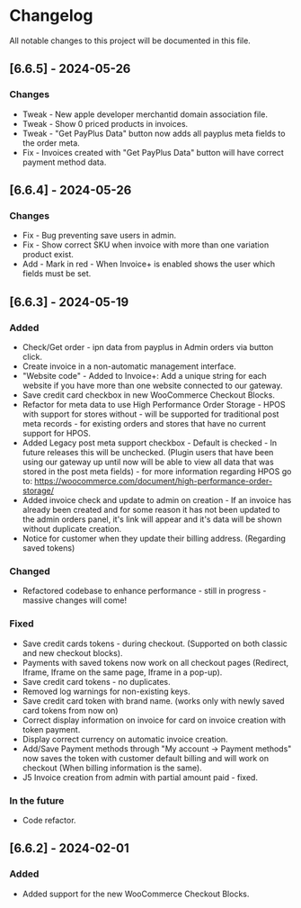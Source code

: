 # Changelog

All notable changes to this project will be documented in this file.

##  [6.6.5] - 2024-05-26

### Changes
* Tweak - New apple developer merchantid domain association file.
* Tweak - Show 0 priced products in invoices.
* Tweak - "Get PayPlus Data" button now adds all payplus meta fields to the order meta.
* Fix   - Invoices created with "Get PayPlus Data" button will have correct payment method data.

##  [6.6.4] - 2024-05-26

### Changes
* Fix - Bug preventing save users in admin.
* Fix - Show correct SKU when invoice with more than one variation product exist.
* Add - Mark in red - When Invoice+ is enabled shows the user which fields must be set.

## [6.6.3] - 2024-05-19

### Added

- Check/Get order - ipn data from payplus in Admin orders via button click.
- Create invoice in a non-automatic management interface.
- "Website code" - Added to Invoice+: Add a unique string for each website if you have more than one website connected to our gateway.
- Save credit card checkbox in new WooCommerce Checkout Blocks.
- Refactor for meta data to use High Performance Order Storage - HPOS with support for stores without - will be supported for traditional post meta records - for existing orders and stores that have no current support for HPOS.
- Added Legacy post meta support checkbox - Default is checked - In future releases this will be unchecked. (Plugin users that have been using our gateway up until now will be able to view all data that was stored in the post meta fields) - for more information regarding HPOS go to: https://woocommerce.com/document/high-performance-order-storage/
- Added invoice check and update to admin on creation - If an invoice has already been created and for some reason it has not been updated to the admin orders panel, it's link will appear and it's data will be shown without duplicate creation.
- Notice for customer when they update their billing address. (Regarding saved tokens)

### Changed

- Refactored codebase to enhance performance - still in progress - massive changes will come!

### Fixed

- Save credit cards tokens - during checkout. (Supported on both classic and new checkout blocks).
- Payments with saved tokens now work on all checkout pages (Redirect, Iframe, Iframe on the same page, Iframe in a pop-up).
- Save credit card tokens - no duplicates.
- Removed log warnings for non-existing keys.
- Save credit card token with brand name. (works only with newly saved card tokens from now on)
- Correct display information on invoice for card on invoice creation with token payment.
- Display correct currency on automatic invoice creation.
- Add/Save Payment methods through "My account -> Payment methods" now saves the token with customer default billing and will work on checkout (When billing information is the same).
- J5 Invoice creation from admin with partial amount paid - fixed.

### In the future

- Code refactor.

## [6.6.2] - 2024-02-01

### Added

- Added support for the new WooCommerce Checkout Blocks.
